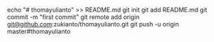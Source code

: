 echo "# thomayulianto" >> README.md
git init
git add README.md
git commit -m "first commit"
git remote add origin git@github.com:zukianto/thomayulianto.git
git push -u origin master#thomayulianto
